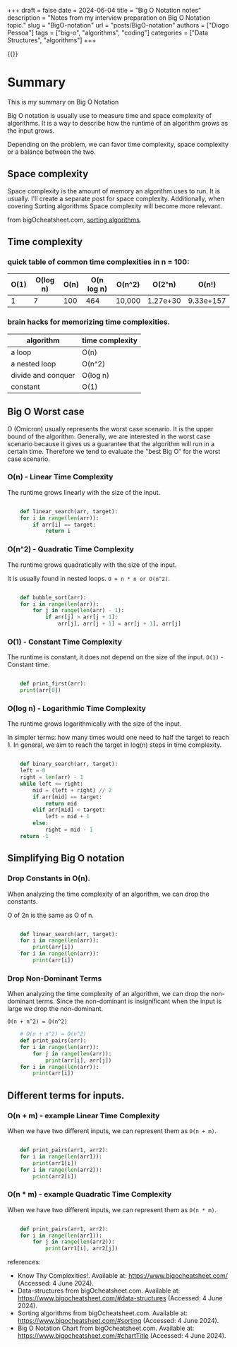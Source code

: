+++
draft = false
date = 2024-06-04
title = "Big O Notation notes"
description = "Notes from my interview preparation on Big O Notation topic."
slug = "BigO-notation"
url = "posts/BigO-notation"
authors = ["Diogo Pessoa"]
tags = ["big-o", "algorithms", "coding"]
categories = ["Data Structures", "algorithms"]
+++

{{<toc>}}

# Summary

This is my summary on Big O Notation

Big O notation is usually use to measure time and space complexity of algorithms. It is
a way to describe how the runtime of an algorithm grows as the input grows.

Depending on the problem, we can favor time complexity, space complexity or a balance
between the two.

## Space complexity

Space complexity is the amount of memory an algorithm uses to run. It is usually. I'll
create a separate post for space complexity. Additionally, when covering Sorting
algorithms Space complexity will become more relevant.

from bigOcheatsheet.com, [sorting algorithms](https://www.bigocheatsheet.com/#sorting).

## Time complexity

### quick table of common time complexities in n = 100:

| O(1) | O(log n) | O(n) | O(n log n) | O(n^2) | O(2^n)   | O(n!)     |
|------|----------|------|------------|--------|----------|-----------|
| 1    | 7        | 100  | 464        | 10,000 | 1.27e+30 | 9.33e+157 |

### brain hacks for memorizing time complexities.

| algorithm          | time complexity | 
|--------------------|-----------------|
| a loop             | O(n)            |
| a nested loop      | O(n^2)          |
| divide and conquer | O(log n)        |
| constant           | O(1)            |

## Big O Worst case

O (Omicron) usually represents the worst case scenario. It is the upper bound of the
algorithm.
Generally, we are interested in the worst case scenario because it gives us a guarantee
that the algorithm will run in a certain time. Therefore we tend to evaluate the "best
Big O" for the worst case scenario.

### O(n) - Linear Time Complexity

The runtime grows linearly with the size of the input.

```python

    def linear_search(arr, target):
    for i in range(len(arr)):
        if arr[i] == target:
            return i
```

### O(n^2) - Quadratic Time Complexity

The runtime grows quadratically with the size of the input.

It is usually found in nested loops. `O = n * n or O(n^2)`.

```python

    def bubble_sort(arr):
    for i in range(len(arr)):
        for j in range(len(arr) - 1):
            if arr[j] > arr[j + 1]:
                arr[j], arr[j + 1] = arr[j + 1], arr[j]
```

### O(1) - Constant Time Complexity

The runtime is constant, it does not depend on the size of the input. `O(1)` - Constant
time.

```python

    def print_first(arr):
    print(arr[0])
```

### O(log n) - Logarithmic Time Complexity

The runtime grows logarithmically with the size of the input.

In simpler terms: how many times would one need to half the target to reach 1. In
general, we aim to reach the target in log(n) steps in time complexity.

```python

    def binary_search(arr, target):
    left = 0
    right = len(arr) - 1
    while left <= right:
        mid = (left + right) // 2
        if arr[mid] == target:
            return mid
        elif arr[mid] < target:
            left = mid + 1
        else:
            right = mid - 1
    return -1
```

## Simplifying Big O notation

### Drop Constants in O(n).

When analyzing the time complexity of an algorithm, we can drop the constants.

O of 2n is the same as O of n.

```python

    def linear_search(arr, target):
    for i in range(len(arr)):
        print(arr[i])
    for i in range(len(arr)):
        print(arr[i])
```

### Drop Non-Dominant Terms

When analyzing the time complexity of an algorithm, we can drop the non-dominant terms.
Since the non-dominant is insignificant when the input is large we drop the
non-dominant.

`O(n + n^2) = O(n^2)`

```python
    # O(n + n^2) = O(n^2)
    def print_pairs(arr):
    for i in range(len(arr)):
        for j in range(len(arr)):
            print(arr[i], arr[j])
    for i in range(len(arr)):
        print(arr[i])
```

## Different terms for inputs.

### O(n + m) - example Linear Time Complexity

When we have two different inputs, we can represent them as `O(n + m)`.

```python

    def print_pairs(arr1, arr2):
    for i in range(len(arr1)):
        print(arr1[i])
    for i in range(len(arr2)):
        print(arr2[i])
```

### O(n * m) - example Quadratic Time Complexity

When we have two different inputs, we can represent them as `O(n * m)`.

```python

    def print_pairs(arr1, arr2):
    for i in range(len(arr1)):
        for j in range(len(arr2)):
            print(arr1[i], arr2[j])
```

references:

* Know Thy Complexities!. Available at: https://www.bigocheatsheet.com/ (Accessed: 4
  June 2024).
* Data-structures from bigOcheatsheet.com. Available at:
  https://www.bigocheatsheet.com/#data-structures (Accessed: 4 June 2024).
* Sorting algorithms from bigOcheatsheet.com. Available at:
  https://www.bigocheatsheet.com/#sorting (Accessed: 4 June 2024).
* Big O Notation Chart from bigOcheatsheet.com. Available at:
  https://www.bigocheatsheet.com/#chartTitle (Accessed: 4 June 2024).
